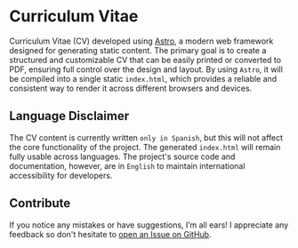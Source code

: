 # Curriculum Vitae

Curriculum Vitae (CV) developed using [Astro](https://astro.build/), a modern web
framework designed for generating static content. The primary goal is to create a
structured and customizable CV that can be easily printed or converted to PDF, ensuring
full control over the design and layout. By using `Astro`, it will be compiled into a
single static `index.html`, which provides a reliable and consistent way to render it
across different browsers and devices.

## Language Disclaimer

The CV content is currently written `only in Spanish`, but this will not affect the core
functionality of the project. The generated `index.html` will remain fully usable across
languages. The project's source code and documentation, however, are in `English` to
maintain international accessibility for developers.

## Contribute

If you notice any mistakes or have suggestions, I’m all ears! I appreciate any feedback so
don't hesitate to [open an Issue on
GitHub](https://github.com/pablocru/curriculum-vitae/issues).
